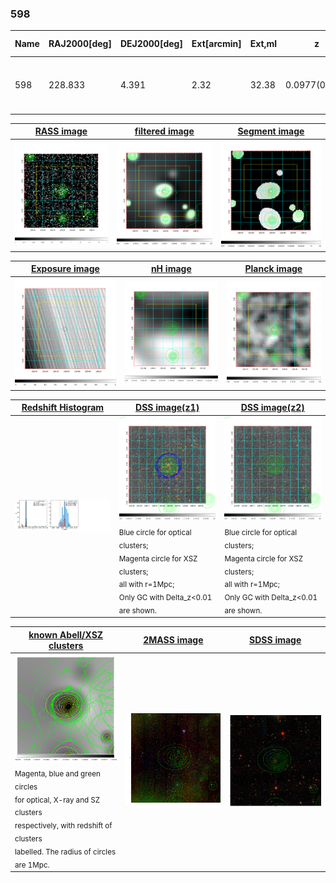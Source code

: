 <div STYLE="page-break-after: always;"></div>

### 598

|Name|RAJ2000[deg]|DEJ2000[deg] |Ext[arcmin]| Ext,ml | z | z_src| C|GC(XSZ,Delta_z<0.01)| GC(OPT,Delta_z<0.01)|GC| R_sig[arcmin] | R500[arcmin] | R500[Mpc]| CRsig[c/s] | CR500[c/s] |L500[1E44 erg/s]|F500[1E-12 erg/s/cm^2]| M500[1E14 Msun]|Tx[keV]|Cnt_sig|Beta|Rc[arcmin]|Comment|Alias|
|---|---|---|---|---|---|------|---|--------|---------|----------|---|---|---|---|---|---|---|---|---|---|---|---|---|---|
|598| 228.833| 4.391| 2.32| 32.38| 0.0977(0.005)| z1, z_xsz| B| F20| A, N, RM, W| A, C, F20, N, W| 34.165| 9.608| 1.041| 0.472(0.131)| 0.422(0.117)| 1.898(0.435)| 7.869(1.804)| 3.53(0.40)| 4.81(0.35)| 233.8| 0.509(-0.006+0.012)| 3.141(-0.260+0.309)| -| t082|

|[RASS image](../image/598/598_img.pdf)|[filtered image](../image/598/598_fil.pdf)|[Segment image](../image/598/598_seg.pdf)|
|-------------------|--------------------|-------------------|
| <img src="../image/598/598_img.png" width="300">  | <img src="../image/598/598_fil.png" width="300">   | <img src="../image/598/598_seg.png" width="300">  |

|[Exposure image](../image/598/598_mex.pdf)| [nH image](../image/598/598_nh.pdf)| [Planck image](../image/598/598_p.pdf)|
|-------------------|--------------------|-------------------|
|<img src="../image/598/598_mex.png" width="300">   | <img src="../image/598/598_nh.png" width="300">    | <img src="../image/598/598_p.png" width="300"> |

|[Redshift Histogram](../image/598/598_zg.pdf) | [DSS image(z1)](../image/598/598_dss_z1.pdf)      |  [DSS image(z2)](../image/598/598_dss_z2.pdf)    |
|-------------------|--------------------|-------------------|
|<img src="../image/598/598_zg.png" width="300"> |<img src="../image/598/598_dss_z1.png" width="300"> <sub><br>Blue circle for optical clusters; <br>Magenta circle for XSZ clusters; <br>all with r=1Mpc; <br>Only GC with Delta_z<0.01 are shown. </sub>| <img src="../image/598/598_dss_z2.png" width="300"><sub><br>Blue circle for optical clusters; <br>Magenta circle for XSZ clusters; <br>all with r=1Mpc; <br>Only GC with Delta_z<0.01 are shown. </sub> |

|[known Abell/XSZ clusters](../image/598/598_gc.pdf) | [2MASS image](../image/598/598_2mass.pdf)      |[SDSS image](../image/598/598_sdss.pdf)   |
|-------------------|-------------------|-------------------|
|<img src=../image/598/598_gc.png width="300"> <br><sub>Magenta, blue and green circles <br>for optical, X-ray and SZ clusters <br>respectively, with redshift of clusters <br>labelled. The radius of circles <br>are 1Mpc.</sub>|<img src="../image/598/598_2mass.png" width="300">  | <img src="../image/598/598_sdss.png" width="300">  |




